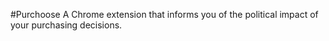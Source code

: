 #Purchoose
A Chrome extension that informs you of the political impact of your purchasing decisions.

